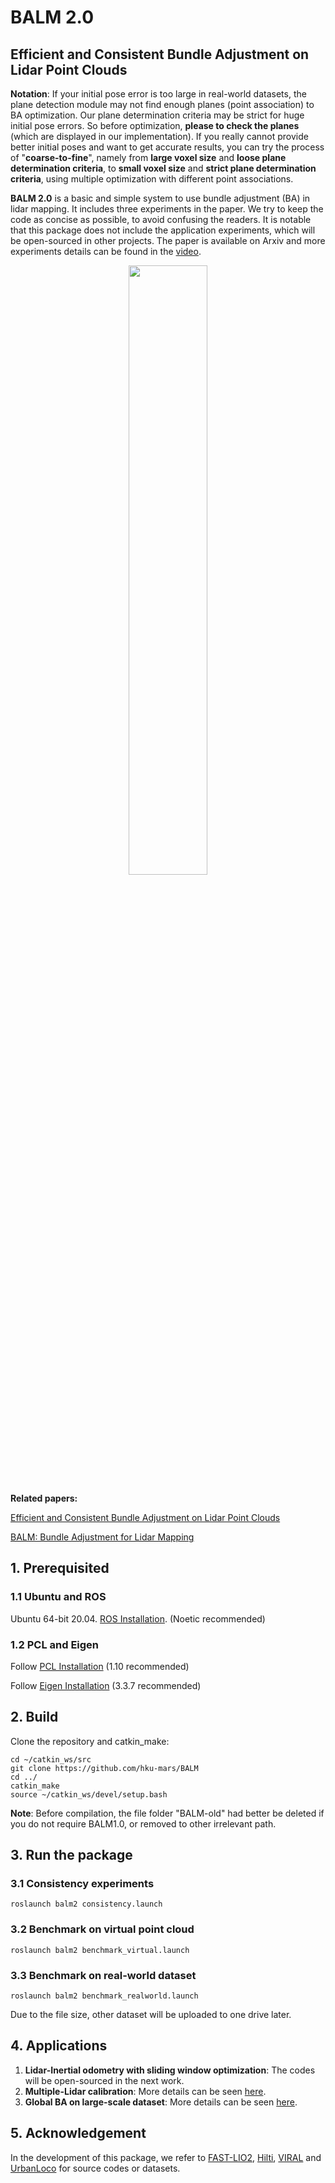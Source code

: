 # BALM 2.0

## Efficient and Consistent Bundle Adjustment on Lidar Point Clouds

**Notation**: If your initial pose error is too large in real-world datasets, the plane detection module may not find enough planes (point association) to BA optimization. Our plane determination criteria may be strict for huge initial pose errors. So before optimization, **please to check the planes** (which are displayed in our implementation). If you really cannot provide better initial poses and want to get accurate results, you can try the process of "**coarse-to-fine**", namely from **large voxel size** and **loose plane determination criteria**, to **small voxel size** and **strict plane determination criteria**, using multiple optimization with different point associations. 

**BALM 2.0** is a basic and simple system to use bundle adjustment (BA) in lidar mapping. It includes three experiments in the paper. We try to keep the code as concise as possible, to avoid confusing the readers. It is notable that this package does not include the application experiments, which will be open-sourced in other projects. The paper  is available on Arxiv and more experiments details can be found in the [video](https://youtu.be/MDrIAyhQ-9E).

<div align="center">
    <img src="./pic/formulation.png" width = 50% >
</div>

**Related papers:** 

[Efficient and Consistent Bundle Adjustment on Lidar Point Clouds](https://arxiv.org/abs/2209.08854)

[BALM: Bundle Adjustment for Lidar Mapping](https://ieeexplore.ieee.org/abstract/document/9366383)

## 1. Prerequisited

### 1.1 Ubuntu and ROS

Ubuntu 64-bit 20.04.  [ROS Installation](http://wiki.ros.org/ROS/Installation). (Noetic recommended)

### 1.2 PCL and Eigen

Follow [PCL Installation](https://pointclouds.org/) (1.10 recommended)

Follow [Eigen Installation](https://eigen.tuxfamily.org/index.php?title=Main_Page) (3.3.7 recommended)

## 2. Build

Clone the repository and catkin_make:

```
cd ~/catkin_ws/src
git clone https://github.com/hku-mars/BALM
cd ../
catkin_make
source ~/catkin_ws/devel/setup.bash
```

**Note**: Before compilation, the file folder "BALM-old" had better be deleted if you do not require BALM1.0, or removed to other irrelevant path.

## 3. Run the package

### 3.1 Consistency experiments

```
roslaunch balm2 consistency.launch
```

### 3.2 Benchmark on virtual point cloud

```
roslaunch balm2 benchmark_virtual.launch
```

### 3.3 Benchmark on real-world dataset

```
roslaunch balm2 benchmark_realworld.launch
```

Due to the file size, other dataset will be uploaded to one drive later.

## 4. Applications

1. **Lidar-Inertial odometry with sliding window optimization**:  The codes will be open-sourced in the next work.
2. **Multiple-Lidar calibration**: More details can be seen [here](https://github.com/hku-mars/mlcc).
3. **Global BA on large-scale dataset**: More details can be seen [here](https://arxiv.org/pdf/2209.11939.pdf).

## 5. Acknowledgement

In the development of this package, we refer to [FAST-LIO2](https://github.com/hku-mars/FAST_LIO), [Hilti](https://www.hilti-challenge.com/), [VIRAL](https://ntu-aris.github.io/ntu_viral_dataset/) and [UrbanLoco](https://github.com/weisongwen/UrbanLoco) for source codes or datasets.

